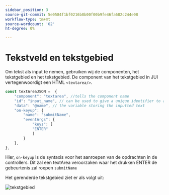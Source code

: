```yaml
---
sidebar_position: 3
source-git-commit: 5e0584f1bf0216b8b00f00b9fe46fa682c244e08
workflow-type: tm+mt
source-wordcount: '62'
ht-degree: 0%

---
```



# Tekstveld en tekstgebied

Om tekst als input te nemen, gebruiken wij de componenten, het tekstgebied en het tekstgebied.
De component van het tekstgebied in JUI vertegenwoordigt een HTML `<textarea/>`.

```js title="textArea.js"
const textAreaJSON =  {
    "component": "textarea", //tells the component name
    "id": "input_name", // can be used to give a unique identifier to a component
    "data": "@name", // the variable storing the inputted text
    "on-keyup": {
        "name": "submitName",
        "eventArgs": {
            "keys": [
            "ENTER"
            ]
        }
    },
},
```

Hier, `on-keyup` is de syntaxis voor het aanroepen van de opdrachten in de controllers.
Dit zal een textArea veroorzaken waar het drukken ENTER de gebeurtenis zal roepen `submitName`

Het gerenderde tekstgebied ziet er als volgt uit:

![tekstgebied](./imgs/text_area.png "Tekstgebied")
